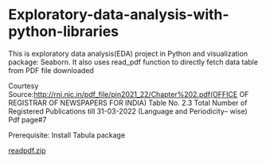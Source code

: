 # Exploratory-data-analysis-with-python-libraries

This is exploratory data analysis(EDA) project in Python and visualization package: Seaborn. 
It also uses read_pdf function to directly fetch data table from PDF file downloaded 

Courtesy Source:http://rni.nic.in/pdf_file/pin2021_22/Chapter%202.pdf(OFFICE OF REGISTRAR OF NEWSPAPERS FOR INDIA)
Table No. 2.3 
Total Number of Registered Publications till 31-03-2022
(Language and Periodicity– wise)
Pdf page#7

Prerequisite: Install Tabula package

[readpdf.zip](https://github.com/anandkulkarnim/Exploratory-data-analysis-with-python-libraries/files/10884356/readpdf.zip)
